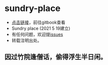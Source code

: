# sundry-place
* [点击链接](https://18509149693.gitbook.io/secretbook/)，前往gitbook查看
* Sundry place (2021 5 19建立)
* 有任何问题，欢迎提[issues](https://github.com/secret344/sundry-place/issues)
* 转载注明出处。
## 因过竹院逢僧话，偷得浮生半日闲。

